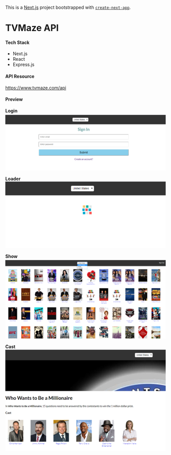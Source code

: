 This is a [Next.js](https://nextjs.org/) project bootstrapped with [`create-next-app`](https://github.com/zeit/next.js/tree/canary/packages/create-next-app).

# TVMaze API

#### Tech Stack

- Next.js
- React
- Express.js

#### API Resource

https://www.tvmaze.com/api

#### Preview

**Login**
![login](./public/img/login.png)

**Loader**
![loader](./public/img/loader.png)

**Show**
![shows](./public/img/show1.png)

**Cast**
![cast](./public/img/cast.png)
